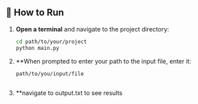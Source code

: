 ## 🚀 How to Run
1. **Open a terminal** and navigate to the project directory:
   ```sh
   cd path/to/your/project
   python main.py
2. **When prompted to enter your path to the input file, enter it:
   ```sh
   path/to/you/input/file
     
3. **navigate to output.txt to see results
